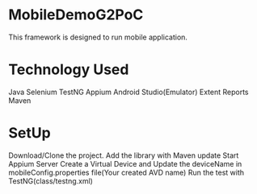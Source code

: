 # MobileDemoG2PoC
This framework is designed to run mobile application.
# Technology Used
Java
Selenium
TestNG
Appium
Android Studio(Emulator)
Extent Reports
Maven

# SetUp
Download/Clone the project. 
Add the library with Maven update
Start Appium Server
Create a Virtual Device and Update the deviceName in mobileConfig.properties file(Your created AVD name)
Run the test with TestNG(class/testng.xml)
